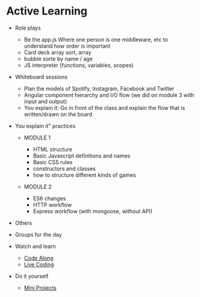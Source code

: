 # Active Learning


- Role plays
  - Be the app.js Where one person is one middleware, etc to understand how order is important
  - Card deck array sort, array
  - bubble sorte by name / age
  - JS interpreter (functions, variables, scopes)

- Whiteboard sessions
  - Plan the models of Spotify, Instagram, Facebook and Twitter
  - Angular component hierarchy and I/O flow (we did on module 3 with input and output)
  - You explain it: Go in front of the class and explain the flow that is written/drawn on the board
  
- You explain it" practices
  - MODULE 1
    - HTML structure
    - Basic Javascript definitions and names
    - Basic CSS rules
    - constructors and classes
    - how to structure different kinds of games
   
  - MODULE 2
    - ES6 changes
    - HTTP workflow
    - Express workflow (with mongoose, without API)
 
- Others
 - Groups for the day
 
- Watch and learn
  - [Code Along](./code-along.md)
  - [Live Coding](./live-coding.md)

- Do it yourself
  - [Mini Projects](./mini-projects.md)
